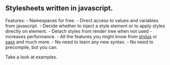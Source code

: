 ## Stylesheets written in javascript.

Features:
    - Namespaces for free.
    - Direct access to values and variables from javascript.
    - Decide whether to inject a style element or to apply styles directly on element.
    - Detach styles from render tree when not used - increases performance.
    - All the features you might know from [stylus](http://learnboost.github.io/stylus/) or [sass](http://sass-lang.com/) and much more.
    - No need to learn any new syntax.
    - No need to precompile, but you can.

Take a look at examples.
